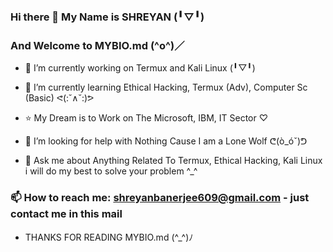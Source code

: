 ### Hi there 👋 My Name is SHREYAN (╹▽╹)
### And Welcome to MYBIO.md (^o^)／

- 🔭 I’m currently working on Termux and Kali Linux (╹▽╹)

- 🌱 I’m currently learning Ethical Hacking, Termux (Adv), Computer Sc (Basic) ᕙ(:˘∧˘:)ᕗ

- ⭐ My Dream is to Work on The Microsoft, IBM, IT Sector ♡

- 🤔 I’m looking for help with Nothing Cause I am a Lone Wolf ᕦ(ò_óˇ)ᕤ

- 💬 Ask me about Anything Related To Termux, Ethical Hacking, Kali Linux i will do my best to solve your problem ^_^

### 📫 How to reach me: shreyanbanerjee609@gmail.com - just contact me in this mail


- THANKS FOR READING MYBIO.md (^_^)ﾉ
